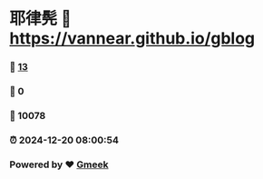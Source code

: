 # 耶律髡 :link: https://vannear.github.io/gblog 
### :page_facing_up: [13](https://vannear.github.io/gblog/tag.html) 
### :speech_balloon: 0 
### :hibiscus: 10078 
### :alarm_clock: 2024-12-20 08:00:54 
### Powered by :heart: [Gmeek](https://github.com/Meekdai/Gmeek)
